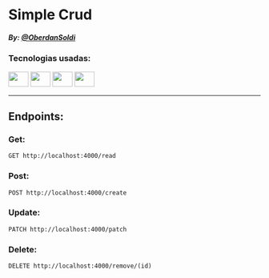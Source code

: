 # Simple Crud

##### By: [@OberdanSoldi](https://github.com/OberdanSoldi)

### Tecnologias usadas:
<div>
<img height="30" width="40" src="https://cdn.jsdelivr.net/gh/devicons/devicon/icons/nodejs/nodejs-original.svg" />
<img height="30" width="40" src="https://cdn.jsdelivr.net/gh/devicons/devicon/icons/mysql/mysql-original.svg" />
<img height="30" width="40" src="https://cdn.jsdelivr.net/gh/devicons/devicon/icons/express/express-original.svg" />
<img height="30" width="40" src="https://cdn.jsdelivr.net/gh/devicons/devicon/icons/npm/npm-original-wordmark.svg" />
</div>

---

## Endpoints:

### Get:

```http request
GET http://localhost:4000/read
```

### Post:

```http request
POST http://localhost:4000/create
```

### Update:

```http request
PATCH http://localhost:4000/patch
```

### Delete:

```http request
DELETE http://localhost:4000/remove/(id)
```